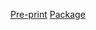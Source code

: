 [Pre-print](https://www.biorxiv.org/content/10.1101/2025.06.25.661473v1)
[Package](https://github.com/bionetslab/scxmatch/tree/master)
